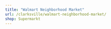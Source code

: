 ```yaml
---
title: "Walmart Neighborhood Market"
url: /clarksville/walmart-neighborhood-market/
shop: Supermarkt
---
```

